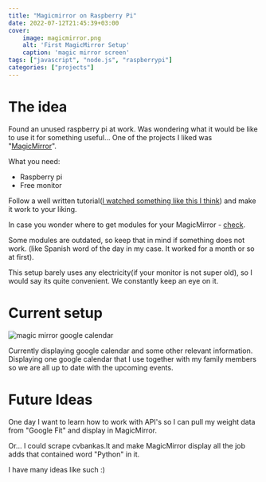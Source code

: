 ```yaml
---
title: "Magicmirror on Raspberry Pi"
date: 2022-07-12T21:45:39+03:00
cover:
    image: magicmirror.png
    alt: 'First MagicMirror Setup'
    caption: 'magic mirror screen'
tags: ["javascript", "node.js", "raspberrypi"]
categories: ["projects"]
---
```


# The idea

Found an unused raspberry pi at work. Was wondering what it would be like to use
it for something useful... One of the projects I liked was
"[MagicMirror](https://www.google.com/search?q=magic+mirror+raspberry+pi&tbm=isch&ved=2ahUKEwjZtNr6mur5AhXO_CoKHaYoChQQ2-cCegQIABAA&oq=magic+mirror+raspber&gs_lcp=CgNpbWcQARgAMgUIABCABDIFCAAQgAQyBQgAEIAEMgYIABAeEAUyBggAEB4QCDIECAAQGDIECAAQGDIECAAQGDIECAAQGDIECAAQGDoECAAQQ1C7B1jYEGD_FmgAcAB4AIABVIgBsAWSAQE5mAEAoAEBqgELZ3dzLXdpei1pbWfAAQE&sclient=img&ei=B7oLY5mVJc75qwGm0aigAQ&bih=945&biw=1680)".

What you need:
* Raspberry pi
* Free monitor

Follow a well written tutorial([I watched something like this I
think](https://www.youtube.com/watch?v=OYlloiaBINo&ab_channel=BreakItYourself))
and make it work to your liking.

In case you wonder where to get modules for your MagicMirror -
[check](https://github.com/MichMich/MagicMirror/wiki/3rd-Party-Modules).

Some modules are outdated, so keep that in mind if something does not
work. (like Spanish word of the day in my case. It worked for a month
or so at first).

This setup barely uses any electricity(if your monitor is not super
old), so I would say its quite convenient. We constantly keep an eye
on it.

# Current setup

![magic mirror google calendar](/magicmirror2.png)

Currently displaying google calendar and some other relevant
information. Displaying one google calendar that I use together with
my family members so we are all up to date with the upcoming events.

# Future Ideas

One day I want to learn how to work with API's so I can pull my weight
data from "Google Fit" and display in MagicMirror. 

Or... I could scrape cvbankas.lt and make MagicMirror display all the job
adds that contained word "Python" in it. 

I have many ideas like such :)
